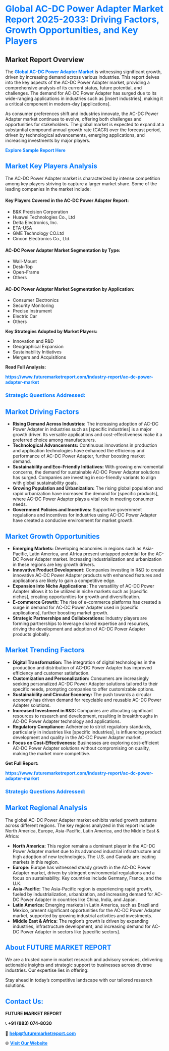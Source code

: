 <h1 style="color: #007BFF;">Global AC-DC Power Adapter Market Report 2025-2033: Driving Factors, Growth Opportunities, and Key Players</h1>

<section id="overview">
<h2>Market Report Overview</h2>
<p>The <a href="https://www.futuremarketreport.com/industry-report/ac-dc-power-adapter-market" style="color: #007BFF; text-decoration: none;"><strong>Global AC-DC Power Adapter Market</strong></a> is witnessing significant growth, driven by increasing demand across various industries. This report delves into the key aspects of the AC-DC Power Adapter market, providing a comprehensive analysis of its current status, future potential, and challenges. The demand for AC-DC Power Adapter has surged due to its wide-ranging applications in industries such as [insert industries], making it a critical component in modern-day [applications].</p>
<p>As consumer preferences shift and industries innovate, the AC-DC Power Adapter market continues to evolve, offering both challenges and opportunities for stakeholders. The global market is expected to expand at a substantial compound annual growth rate (CAGR) over the forecast period, driven by technological advancements, emerging applications, and increasing investments by major players.</p>
</section>

<section id="overview">
<p><a href="https://www.futuremarketreport.com/request-sample/reportId=75808" style="color: #007BFF; text-decoration: none;"><strong>Explore Sample Report Here</strong></a></p>
</section>

<section id="key-players">
<h2 style="color: #007BFF;">Market Key Players Analysis</h2>
<p>The AC-DC Power Adapter market is characterized by intense competition among key players striving to capture a larger market share. Some of the leading companies in the market include:</p>
<h4>Key Players Covered in the AC-DC Power Adapter Report:</h4>
<ul><li>B&amp;K Precision Corporation</li><li>Huawei Technologies Co., Ltd</li><li>Delta Electronics, Inc.</li><li>ETA-USA</li><li>GME Technology CO.Ltd</li><li>Cincon Electronics Co., Ltd.</li></ul>
<h4>AC-DC Power Adapter Market Segmentation by Type:</h4>
<ul><li>Wall-Mount</li><li>Desk-Top</li><li>Open-Frame</li><li>Others</li></ul>

<h4>AC-DC Power Adapter Market Segmentation by Application:</h4>
<ul><li>Consumer Electronics</li><li>Security Monitoring</li><li>Precise Instrument</li><li>Electric Car</li><li>Others</li></ul>
<p><strong>Key Strategies Adopted by Market Players:</strong></p>
<ul>
<li>Innovation and R&D</li>
<li>Geographical Expansion</li>
<li>Sustainability Initiatives</li>
<li>Mergers and Acquisitions</li>
</ul>
</section>

<section>
<p><strong>Read Full Analysis: </strong></p><a href="https://www.futuremarketreport.com/industry-report/ac-dc-power-adapter-market" style="color: #007BFF; text-decoration: none;"><strong>https://www.futuremarketreport.com/industry-report/ac-dc-power-adapter-market</strong></a>
<h3 style="color: #007BFF;">Strategic Questions Addressed:</h3>
</section>

<section id="driving-factors">
<h2 style="color: #007BFF;">Market Driving Factors</h2>
<ul>
<li><strong>Rising Demand Across Industries:</strong> The increasing adoption of AC-DC Power Adapter in industries such as [specific industries] is a major growth driver. Its versatile applications and cost-effectiveness make it a preferred choice among manufacturers.</li>
<li><strong>Technological Advancements:</strong> Continuous innovations in production and application technologies have enhanced the efficiency and performance of AC-DC Power Adapter, further boosting market demand.</li>
<li><strong>Sustainability and Eco-Friendly Initiatives:</strong> With growing environmental concerns, the demand for sustainable AC-DC Power Adapter solutions has surged. Companies are investing in eco-friendly variants to align with global sustainability goals.</li>
<li><strong>Growing Population and Urbanization:</strong> The rising global population and rapid urbanization have increased the demand for [specific products], where AC-DC Power Adapter plays a vital role in meeting consumer needs.</li>
<li><strong>Government Policies and Incentives:</strong> Supportive government regulations and incentives for industries using AC-DC Power Adapter have created a conducive environment for market growth.</li>
</ul>
</section>

<section id="growth-opportunities">
<h2 style="color: #007BFF;">Market Growth Opportunities</h2>
<ul>
<li><strong>Emerging Markets:</strong> Developing economies in regions such as Asia-Pacific, Latin America, and Africa present untapped potential for the AC-DC Power Adapter market. Increasing industrialization and urbanization in these regions are key growth drivers.</li>
<li><strong>Innovative Product Development:</strong> Companies investing in R&D to create innovative AC-DC Power Adapter products with enhanced features and applications are likely to gain a competitive edge.</li>
<li><strong>Expansion into Niche Applications:</strong> The versatility of AC-DC Power Adapter allows it to be utilized in niche markets such as [specific niches], creating opportunities for growth and diversification.</li>
<li><strong>E-commerce Growth:</strong> The rise of e-commerce platforms has created a surge in demand for AC-DC Power Adapter used in [specific applications], further boosting market growth.</li>
<li><strong>Strategic Partnerships and Collaborations:</strong> Industry players are forming partnerships to leverage shared expertise and resources, driving the development and adoption of AC-DC Power Adapter products globally.</li>
</ul>
</section>

<section id="trending-factors">
<h2 style="color: #007BFF;">Market Trending Factors</h2>
<ul>
<li><strong>Digital Transformation:</strong> The integration of digital technologies in the production and distribution of AC-DC Power Adapter has improved efficiency and customer satisfaction.</li>
<li><strong>Customization and Personalization:</strong> Consumers are increasingly seeking personalized AC-DC Power Adapter solutions tailored to their specific needs, prompting companies to offer customizable options.</li>
<li><strong>Sustainability and Circular Economy:</strong> The push towards a circular economy has driven demand for recyclable and reusable AC-DC Power Adapter solutions.</li>
<li><strong>Increased Investment in R&D:</strong> Companies are allocating significant resources to research and development, resulting in breakthroughs in AC-DC Power Adapter technology and applications.</li>
<li><strong>Regulatory Compliance:</strong> Adherence to strict regulatory standards, particularly in industries like [specific industries], is influencing product development and quality in the AC-DC Power Adapter market.</li>
<li><strong>Focus on Cost-Effectiveness:</strong> Businesses are exploring cost-efficient AC-DC Power Adapter solutions without compromising on quality, making the market more competitive.</li>
</ul>
</section>

<section>
<p><strong>Get Full Report: </strong></p><a href="https://www.futuremarketreport.com/industry-report/ac-dc-power-adapter-market" style="color: #007BFF; text-decoration: none;"><strong>https://www.futuremarketreport.com/industry-report/ac-dc-power-adapter-market</strong></a>
<h3 style="color: #007BFF;">Strategic Questions Addressed:</h3>
</section>


<section id="regional-analysis">
<h2 style="color: #007BFF;">Market Regional Analysis</h2>
<p>The global AC-DC Power Adapter market exhibits varied growth patterns across different regions. The key regions analyzed in this report include North America, Europe, Asia-Pacific, Latin America, and the Middle East & Africa:</p>
<ul>
<li><strong>North America:</strong> This region remains a dominant player in the AC-DC Power Adapter market due to its advanced industrial infrastructure and high adoption of new technologies. The U.S. and Canada are leading markets in this region.</li>
<li><strong>Europe:</strong> Europe has witnessed steady growth in the AC-DC Power Adapter market, driven by stringent environmental regulations and a focus on sustainability. Key countries include Germany, France, and the U.K.</li>
<li><strong>Asia-Pacific:</strong> The Asia-Pacific region is experiencing rapid growth, fueled by industrialization, urbanization, and increasing demand for AC-DC Power Adapter in countries like China, India, and Japan.</li>
<li><strong>Latin America:</strong> Emerging markets in Latin America, such as Brazil and Mexico, present significant opportunities for the AC-DC Power Adapter market, supported by growing industrial activities and investments.</li>
<li><strong>Middle East & Africa:</strong> The region’s growth is driven by expanding industries, infrastructure development, and increasing demand for AC-DC Power Adapter in sectors like [specific sectors].</li>
</ul>
</section>

<footer>
<h2 style="color: #007BFF;">About FUTURE MARKET REPORT</h2>
<p>We are a trusted name in market research and advisory services, delivering actionable insights and strategic support to businesses across diverse industries. Our expertise lies in offering:</p>

<p>Stay ahead in today’s competitive landscape with our tailored research solutions.</p>

<h2 style="color: #007BFF;">Contact Us:</h2>
<p><strong>FUTURE MARKET REPORT</strong></p>
<p>📞 <strong>+91 (883) 074-8030</strong></p>
<p>📧 <strong><a href="mailto:help@futuremarketreport.com" style="color: #007BFF;">help@futuremarketreport.com</a></strong></p>
<p>🌐 <strong><a href="https://www.futuremarketreport.com/" style="color: #007BFF;">Visit Our Website</a></strong></p>
</footer>